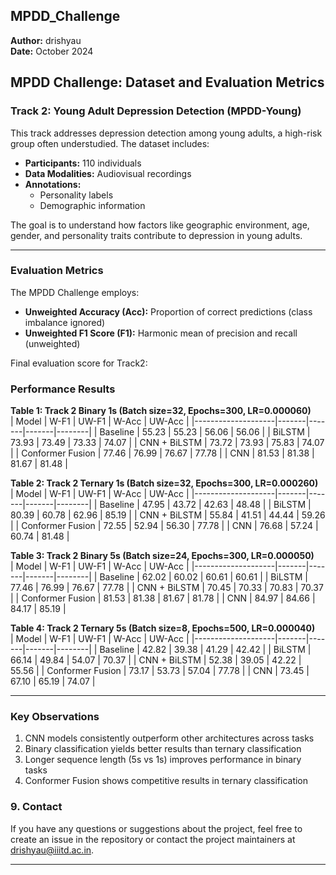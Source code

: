 ## MPDD_Challenge
**Author:** drishyau  
**Date:** October 2024  

## MPDD Challenge: Dataset and Evaluation Metrics

### Track 2: Young Adult Depression Detection (MPDD-Young)
This track addresses depression detection among young adults, a high-risk group often understudied. The dataset includes:
- **Participants:** 110 individuals
- **Data Modalities:** Audiovisual recordings
- **Annotations:**
  - Personality labels
  - Demographic information

The goal is to understand how factors like geographic environment, age, gender, and personality traits contribute to depression in young adults.

---

### Evaluation Metrics
The MPDD Challenge employs:
- **Unweighted Accuracy (Acc):** Proportion of correct predictions (class imbalance ignored)
- **Unweighted F1 Score (F1):** Harmonic mean of precision and recall (unweighted)

Final evaluation score for Track2:


### Performance Results

**Table 1: Track 2 Binary 1s (Batch size=32, Epochs=300, LR=0.000060)**  
| Model              | W-F1  | UW-F1 | W-Acc | UW-Acc |
|--------------------|-------|-------|-------|--------|
| Baseline           | 55.23 | 55.23 | 56.06 | 56.06  |
| BiLSTM             | 73.93 | 73.49 | 73.33 | 74.07  |
| CNN + BiLSTM       | 73.72 | 73.93 | 75.83 | 74.07  |
| Conformer Fusion   | 77.46 | 76.99 | 76.67 | 77.78  |
| CNN                | 81.53 | 81.38 | 81.67 | 81.48  |

**Table 2: Track 2 Ternary 1s (Batch size=32, Epochs=300, LR=0.000260)**  
| Model              | W-F1  | UW-F1 | W-Acc | UW-Acc |
|--------------------|-------|-------|-------|--------|
| Baseline           | 47.95 | 43.72 | 42.63 | 48.48  |
| BiLSTM             | 80.39 | 60.78 | 62.96 | 85.19  |
| CNN + BiLSTM       | 55.84 | 41.51 | 44.44 | 59.26  |
| Conformer Fusion   | 72.55 | 52.94 | 56.30 | 77.78  |
| CNN                | 76.68 | 57.24 | 60.74 | 81.48  |

**Table 3: Track 2 Binary 5s (Batch size=24, Epochs=300, LR=0.000050)**  
| Model              | W-F1  | UW-F1 | W-Acc | UW-Acc |
|--------------------|-------|-------|-------|--------|
| Baseline           | 62.02 | 60.02 | 60.61 | 60.61  |
| BiLSTM             | 77.46 | 76.99 | 76.67 | 77.78  |
| CNN + BiLSTM       | 70.45 | 70.33 | 70.83 | 70.37  |
| Conformer Fusion   | 81.53 | 81.38 | 81.67 | 81.78  |
| CNN                | 84.97 | 84.66 | 84.17 | 85.19  |

**Table 4: Track 2 Ternary 5s (Batch size=8, Epochs=500, LR=0.000040)**  
| Model              | W-F1  | UW-F1 | W-Acc | UW-Acc |
|--------------------|-------|-------|-------|--------|
| Baseline           | 42.82 | 39.38 | 41.29 | 42.42  |
| BiLSTM             | 66.14 | 49.84 | 54.07 | 70.37  |
| CNN + BiLSTM       | 52.38 | 39.05 | 42.22 | 55.56  |
| Conformer Fusion   | 73.17 | 53.73 | 57.04 | 77.78  |
| CNN                | 73.45 | 67.10 | 65.19 | 74.07  |

---

### Key Observations
1. CNN models consistently outperform other architectures across tasks
2. Binary classification yields better results than ternary classification
3. Longer sequence length (5s vs 1s) improves performance in binary tasks
4. Conformer Fusion shows competitive results in ternary classification


### **9. Contact**
If you have any questions or suggestions about the project, feel free to create an issue in the repository or contact the project maintainers at drishyau@iiitd.ac.in.

---
